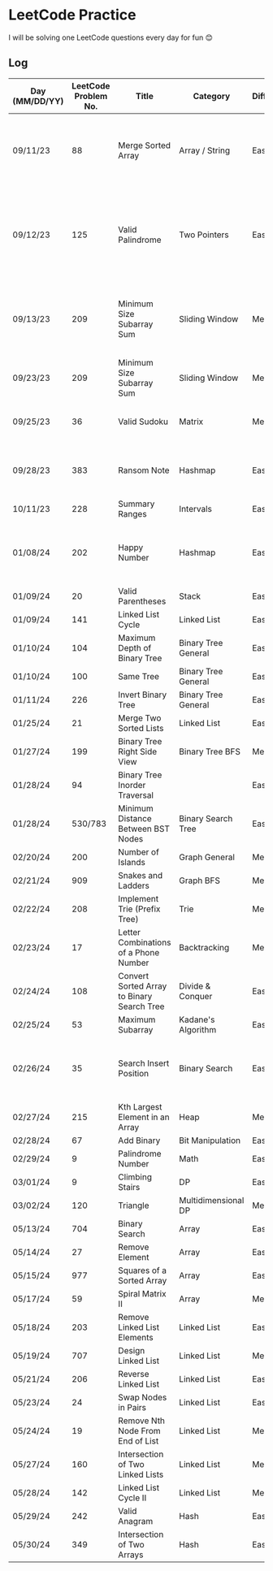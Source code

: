 # LeetCode Practice

I will be solving one LeetCode questions every day for fun 😊

## Log
| Day (MM/DD/YY) | LeetCode Problem No. | Title                                      | Category            | Difficulty | Language | Time complexity                                                          | Space complexity | Notes                                                                    | Time spent (min) | My solution result  | File                         |
|----------------|----------------------|--------------------------------------------|---------------------|------------|----------|--------------------------------------------------------------------------|------------------|--------------------------------------------------------------------------|------------------|---------------------|------------------------------|
| 09/11/23       | 88                   | Merge Sorted Array                         | Array / String      | Easy       | C++      | O(m+n)                                                                   | O(m+n+max(m,n))  | Using two pointers. Careful with index out of bound                      | 60               | Accepted            | [q88.cpp](q88.cpp)           |
| 09/12/23       | 125                  | Valid Palindrome                           | Two Pointers        | Easy       | C++      | O(n)                                                                     | O(n)             | Still two pointers. Need to know some language build-in string functions | 20               | Accepted            | [q125.cpp](q125.cpp)         |
| 09/13/23       | 209                  | Minimum Size Subarray Sum                  | Sliding Window      | Medium     | C++      | O(n + (n-1) + (n-2) + ... + (n-n) ) which is (n^2 + n) / 2. Thus, O(n^2) | O(n)             | Seems LeetCode is not happy with my  =O(n^2) solution                    | 50               | Time Limit Exceeded | [q209.cpp](q209.cpp)         |
| 09/23/23       | 209                  | Minimum Size Subarray Sum                  | Sliding Window      | Medium     | C++      | O(n)                                                                     | O(1)             | LeetCode solution                                                        | 30               | NA                  | [q209-2.cpp](q209-2.cpp)     |
| 09/25/23       | 36                   | Valid Sudoku                               | Matrix              | Medium     | C++      | O(n)                                                                     | O(n)             | Ideas from LeetCode solution                                             | 30               | Accepted            | [q36.cpp](q36.cpp)           |
| 09/28/23       | 383                  | Ransom Note                                | Hashmap             | Easy       | C++      | O(m+n)                                                                   | O(1)             | Easy if you can think of using hashmap                                   | 20               | Accepted            | [q383.cpp](q383.cpp)         |
| 10/11/23       | 228                  | Summary Ranges                             | Intervals           | Easy       | C++      | O(n)                                                                     | O(1)             |                                                                          | 30               | Accepted            | [q228.cpp](q228.cpp)         |
| 01/08/24       | 202                  | Happy Number                               | Hashmap             | Easy       | C++      | O(logn)                                                                  | O(n)             | Should come up with hashset to check for cycle                           | 60               | Wrong Answer        | [q202.cpp](q202.cpp)         |
| 01/09/24       | 20                   | Valid Parentheses                          | Stack               | Easy       | C++      | O(n)                                                                     | O(n)             |                                                                          | 30               | Accepted            | [q20.cpp](q20.cpp)           |
| 01/09/24       | 141                  | Linked List Cycle                          | Linked List         | Easy       | C++      | O(n)                                                                     | O(1)             |                                                                          | 15               | Accepted            | [q141.cpp](q141.cpp)         |
| 01/10/24       | 104                  | Maximum Depth of Binary Tree               | Binary Tree General | Easy       | C++      | O(n)                                                                     | O(logn)          |                                                                          | 15               | Accepted            | [q104.cpp](q104.cpp)         |
| 01/10/24       | 100                  | Same Tree                                  | Binary Tree General | Easy       | C++      | O(n)                                                                     | O(n)             |                                                                          | 15               | Accepted            | [q100.cpp](q100.cpp)         |
| 01/11/24       | 226                  | Invert Binary Tree                         | Binary Tree General | Easy       | C++      | O(n)                                                                     | O(n)             |                                                                          | 15               | Accepted            | [q226.cpp](q226.cpp)         |
| 01/25/24       | 21                   | Merge Two Sorted Lists                     | Linked List         | Easy       | C++      | O(m+n)                                                                   | O(1)             |                                                                          | 30               |                     | [q21.cpp](q21.cpp)           |
| 01/27/24       | 199                  | Binary Tree Right Side View                | Binary Tree BFS     | Medium     | C++      | O(n)                                                                     | O(n)             |                                                                          |                  |                     | [q199.cpp](q199.cpp)         |
| 01/28/24       | 94                   | Binary Tree Inorder Traversal              |                     | Easy       | C++      | O(n)                                                                     | O(n)             |                                                                          |                  |                     | [q94.cpp](q94.cpp)           |
| 01/28/24       | 530/783              | Minimum Distance Between BST Nodes         | Binary Search Tree  | Easy       | C++      | O(n)                                                                     | O(n)             |                                                                          |                  |                     | [q530,783.cpp](q530,783.cpp) |
| 02/20/24       | 200                  | Number of Islands                          | Graph General       | Medium     | C++      | O(m*n)                                                                   | O(m*n)           |                                                                          |                  |                     | [q200.cpp](q200.cpp)         |
| 02/21/24       | 909                  | Snakes and Ladders                         | Graph BFS           | Medium     | C++      | O(n^2)                                                                   | O(n^2)           |                                                                          |                  |                     | [q909.cpp](q909.cpp)         |
| 02/22/24       | 208                  | Implement Trie (Prefix Tree)               | Trie                | Medium     | C++      | O(n)                                                                     | O(n)             |                                                                          |                  |                     | [q208.cpp](q208.cpp)         |
| 02/23/24       | 17                   | Letter Combinations of a Phone Number      | Backtracking        | Medium     | C++      | O(3^m×4^n)                                                               | O(m+n)           |                                                                          |                  |                     | [q17.cpp](q17.cpp)           |
| 02/24/24       | 108                  | Convert Sorted Array to Binary Search Tree | Divide & Conquer    | Easy       | C++      | O(n)                                                                     | O(logn)          |                                                                          |                  |                     | [q108.cpp](q108.cpp)         |
| 02/25/24       | 53                   | Maximum Subarray                           | Kadane's Algorithm  | Easy       | C++      | O(n)                                                                     | O(1)             |                                                                          |                  |                     | [q53.cpp](q53.cpp)           |
| 02/26/24       | 35                   | Search Insert Position                     | Binary Search       | Easy       | C++      | O(n)                                                                     | O(1)             | Should use binary search to make it O(logn)                              | 5                | Accepted            | [q35.cpp](q35.cpp)           |
| 02/27/24       | 215                  | Kth Largest Element in an Array            | Heap                | Medium     | C++      | O(nlogk)                                                                 | O(k)             |                                                                          |                  |                     | [q215.cpp](q215.cpp)         |
| 02/28/24       | 67                   | Add Binary                                 | Bit Manipulation    | Easy       | C++      | O(n)                                                                     | O(1)             |                                                                          |                  |                     | [q67.cpp](q67.cpp)           |
| 02/29/24       | 9                    | Palindrome Number                          | Math                | Easy       | C++      | O(logn)                                                                  | O(1)             |                                                                          |                  |                     | [q9.cpp](q9.cpp)             |
| 03/01/24       | 9                    | Climbing Stairs                            | DP                  | Easy       | C++      | O(n)                                                                     | O(1)             |                                                                          |                  |                     | [q70.cpp](q70.cpp)           |
| 03/02/24       | 120                  | Triangle                                   | Multidimensional DP | Medium     | C++      | O(n^2)                                                                   | O(1)             |                                                                          |                  |                     | [q120.cpp](q120.cpp)         |
| 05/13/24       | 704                  | Binary Search                              | Array               | Easy       | C++      | O(logn)                                                                  | O(1)             |                                                                          |                  |                     | [q704.cpp](q704.cpp)         |
| 05/14/24       | 27                   | Remove Element                             | Array               | Easy       | C++      | O(n)                                                                     | O(1)             |                                                                          |                  |                     | [q27.cpp](q27.cpp)           |
| 05/15/24       | 977                  | Squares of a Sorted Array                  | Array               | Easy       | C++      | O(nlogn)                                                                 | O(logn)          |                                                                          | 5                | Accepted            | [q977.cpp](q977.cpp)         |
| 05/17/24       | 59                   | Spiral Matrix II                           | Array               | Medium     | C++      | O(n^2)                                                                   | O(1)             |                                                                          |                  |                     | [q59.cpp](q59.cpp)           |
| 05/18/24       | 203                  | Remove Linked List Elements                | Linked List         | Easy       | C++      | O(n)                                                                     | O(1)             |                                                                          | 20               | Accepted            | [q203.cpp](q203.cpp)         |
| 05/19/24       | 707                  | Design Linked List                         | Linked List         | Medium     | C++      | O(n)                                                                     | O(1)             |                                                                          |                  |                     | [q707.cpp](q707.cpp)         |
| 05/21/24       | 206                  | Reverse Linked List                        | Linked List         | Easy       | C++      | O(n)                                                                     | O(1)             |                                                                          | 25               | Accepted            | [q206.cpp](q206.cpp)         |
| 05/23/24       | 24                   | Swap Nodes in Pairs                        | Linked List         | Easy       | C++      | O(n)                                                                     | O(1)             |                                                                          |                  |                     | [q24.cpp](q24.cpp)           |
| 05/24/24       | 19                   | Remove Nth Node From End of List           | Linked List         | Medium     | C++      | O(n)                                                                     | O(1)             |                                                                          | 20               | Accepted            | [q19.cpp](q19.cpp)           |
| 05/27/24       | 160                  | Intersection of Two Linked Lists           | Linked List         | Medium     | C++      | O(n+m)                                                                   | O(1)             |                                                                          |                  |                     | [q160.cpp](q160.cpp)         |
| 05/28/24       | 142                  | Linked List Cycle II                       | Linked List         | Medium     | C++      | O(n)                                                                     | O(n)             |                                                                          |                  |                     | [q142.cpp](q142.cpp)         |
| 05/29/24       | 242                  | Valid Anagram                              | Hash                | Easy       | C++      | O(n)                                                                     | O(1)             |                                                                          |                  |                     | [q242.cpp](q242.cpp)         |
| 05/30/24       | 349                  | Intersection of Two Arrays                 | Hash                | Easy       | C++      | O(n+m)                                                                   | O(n)             |                                                                          |                  |                     | [q349.cpp](q349.cpp)         |